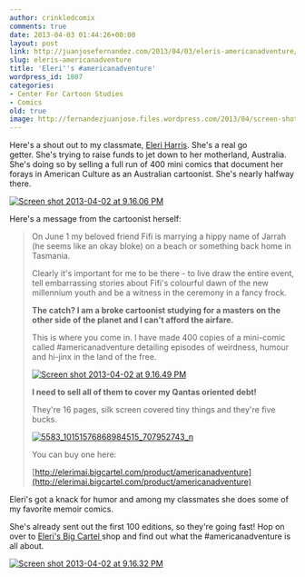 ```yaml
---
author: crinkledcomix
comments: true
date: 2013-04-03 01:44:26+00:00
layout: post
link: http://juanjosefernandez.com/2013/04/03/eleris-americanadventure/
slug: eleris-americanadventure
title: 'Eleri''s #americanadventure'
wordpress_id: 1807
categories:
- Center For Cartoon Studies
- Comics
old: true
image: http://fernandezjuanjose.files.wordpress.com/2013/04/screen-shot-2013-04-02-at-9-16-06-pm.png
---
```


Here's a shout out to my classmate, [Eleri Harris](http://elerimai.com/). She's a real go getter. She's trying to raise funds to jet down to her motherland, Australia. She's doing so by selling a full run of 400 mini comics that document her forays in American Culture as an Australian cartoonist. She's nearly halfway there.
<!--more-->
[![Screen shot 2013-04-02 at 9.16.06 PM](http://fernandezjuanjose.files.wordpress.com/2013/04/screen-shot-2013-04-02-at-9-16-06-pm.png)](http://fernandezjuanjose.files.wordpress.com/2013/04/screen-shot-2013-04-02-at-9-16-06-pm.png)

Here's a message from the cartoonist herself:


<blockquote>On June 1 my beloved friend Fifi is marrying a hippy name of Jarrah (he seems like an okay bloke) on a beach or something back home in Tasmania.

Clearly it's important for me to be there - to live draw the entire event, tell embarrassing stories about Fifi's colourful dawn of the new millennium youth and be a witness in the ceremony in a fancy frock.

**The catch? I am a broke cartoonist studying for a masters on the other side of the planet and I can't afford the airfare.**

This is where you come in. I have made 400 copies of a mini-comic called #americanadventure detailing episodes of weirdness, humour and hi-jinx in the land of the free.

[![Screen shot 2013-04-02 at 9.16.49 PM](http://fernandezjuanjose.files.wordpress.com/2013/04/screen-shot-2013-04-02-at-9-16-49-pm.png)](http://fernandezjuanjose.files.wordpress.com/2013/04/screen-shot-2013-04-02-at-9-16-49-pm.png)

**I need to sell all of them to cover my Qantas oriented debt!**

They're 16 pages, silk screen covered tiny things and they're five bucks.

[![5583_10151576868984515_707952743_n](http://fernandezjuanjose.files.wordpress.com/2013/04/5583_10151576868984515_707952743_n.jpg)](http://fernandezjuanjose.files.wordpress.com/2013/04/5583_10151576868984515_707952743_n.jpg)

You can buy one here:

[http://elerimai.bigcartel.com/product/americanadventure](http://elerimai.bigcartel.com/product/americanadventure)</blockquote>


Eleri's got a knack for humor and among my classmates she does some of my favorite memoir comics.

She's already sent out the first 100 editions, so they're going fast! Hop on over to [Eleri's Big Cartel ](http://elerimai.bigcartel.com/product/americanadventure)shop and find out what the #americanadventure is all about.

[![Screen shot 2013-04-02 at 9.16.32 PM](http://fernandezjuanjose.files.wordpress.com/2013/04/screen-shot-2013-04-02-at-9-16-32-pm.png)](http://fernandezjuanjose.files.wordpress.com/2013/04/screen-shot-2013-04-02-at-9-16-32-pm.png)
